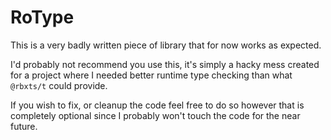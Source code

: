 # RoType

This is a very badly written piece of library
that for now works as expected.

I'd probably not recommend you use this, it's simply a
hacky mess created for a project where I needed better runtime
type checking than what `@rbxts/t` could provide.

If you wish to fix, or cleanup the code feel free to do so however
that is completely optional since I probably won't touch the code for the
near future.
